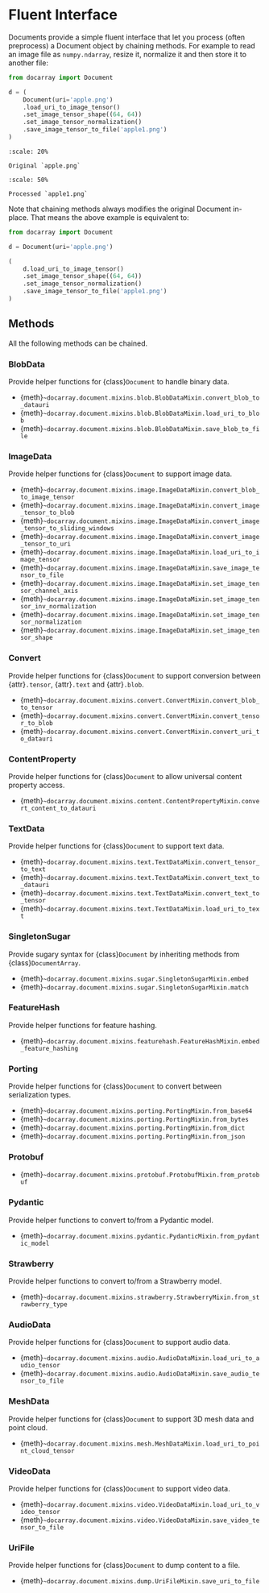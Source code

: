 # Fluent Interface

Documents provide a simple fluent interface that let you process (often preprocess) a Document object by chaining methods. For example to read an image file as `numpy.ndarray`, resize it, normalize it and then store it to another file:

```python
from docarray import Document

d = (
    Document(uri='apple.png')
    .load_uri_to_image_tensor()
    .set_image_tensor_shape((64, 64))
    .set_image_tensor_normalization()
    .save_image_tensor_to_file('apple1.png')
)
```

```{figure} images/apple.png
:scale: 20%

Original `apple.png`
```

```{figure} images/apple1.png
:scale: 50%

Processed `apple1.png`
```


Note that chaining methods always modifies the original Document in-place. That means the above example is equivalent to:

```python
from docarray import Document

d = Document(uri='apple.png')

(
    d.load_uri_to_image_tensor()
    .set_image_tensor_shape((64, 64))
    .set_image_tensor_normalization()
    .save_image_tensor_to_file('apple1.png')
)
```


## Methods

All the following methods can be chained.


<!-- fluent-interface-start -->
### BlobData
Provide helper functions for {class}`Document` to handle binary data.
- {meth}`~docarray.document.mixins.blob.BlobDataMixin.convert_blob_to_datauri`
- {meth}`~docarray.document.mixins.blob.BlobDataMixin.load_uri_to_blob`
- {meth}`~docarray.document.mixins.blob.BlobDataMixin.save_blob_to_file`


### ImageData
Provide helper functions for {class}`Document` to support image data.
- {meth}`~docarray.document.mixins.image.ImageDataMixin.convert_blob_to_image_tensor`
- {meth}`~docarray.document.mixins.image.ImageDataMixin.convert_image_tensor_to_blob`
- {meth}`~docarray.document.mixins.image.ImageDataMixin.convert_image_tensor_to_sliding_windows`
- {meth}`~docarray.document.mixins.image.ImageDataMixin.convert_image_tensor_to_uri`
- {meth}`~docarray.document.mixins.image.ImageDataMixin.load_uri_to_image_tensor`
- {meth}`~docarray.document.mixins.image.ImageDataMixin.save_image_tensor_to_file`
- {meth}`~docarray.document.mixins.image.ImageDataMixin.set_image_tensor_channel_axis`
- {meth}`~docarray.document.mixins.image.ImageDataMixin.set_image_tensor_inv_normalization`
- {meth}`~docarray.document.mixins.image.ImageDataMixin.set_image_tensor_normalization`
- {meth}`~docarray.document.mixins.image.ImageDataMixin.set_image_tensor_shape`


### Convert
Provide helper functions for {class}`Document` to support conversion between {attr}`.tensor`, {attr}`.text`
and {attr}`.blob`.
- {meth}`~docarray.document.mixins.convert.ConvertMixin.convert_blob_to_tensor`
- {meth}`~docarray.document.mixins.convert.ConvertMixin.convert_tensor_to_blob`
- {meth}`~docarray.document.mixins.convert.ConvertMixin.convert_uri_to_datauri`


### ContentProperty
Provide helper functions for {class}`Document` to allow universal content property access.
- {meth}`~docarray.document.mixins.content.ContentPropertyMixin.convert_content_to_datauri`


### TextData
Provide helper functions for {class}`Document` to support text data.
- {meth}`~docarray.document.mixins.text.TextDataMixin.convert_tensor_to_text`
- {meth}`~docarray.document.mixins.text.TextDataMixin.convert_text_to_datauri`
- {meth}`~docarray.document.mixins.text.TextDataMixin.convert_text_to_tensor`
- {meth}`~docarray.document.mixins.text.TextDataMixin.load_uri_to_text`


### SingletonSugar
Provide sugary syntax for {class}`Document` by inheriting methods from {class}`DocumentArray`.
- {meth}`~docarray.document.mixins.sugar.SingletonSugarMixin.embed`
- {meth}`~docarray.document.mixins.sugar.SingletonSugarMixin.match`


### FeatureHash
Provide helper functions for feature hashing.
- {meth}`~docarray.document.mixins.featurehash.FeatureHashMixin.embed_feature_hashing`


### Porting
Provide helper functions for {class}`Document` to convert between serialization types.

- {meth}`~docarray.document.mixins.porting.PortingMixin.from_base64`
- {meth}`~docarray.document.mixins.porting.PortingMixin.from_bytes`
- {meth}`~docarray.document.mixins.porting.PortingMixin.from_dict`
- {meth}`~docarray.document.mixins.porting.PortingMixin.from_json`


### Protobuf

- {meth}`~docarray.document.mixins.protobuf.ProtobufMixin.from_protobuf`


### Pydantic
Provide helper functions to convert to/from a Pydantic model.
- {meth}`~docarray.document.mixins.pydantic.PydanticMixin.from_pydantic_model`


### Strawberry
Provide helper functions to convert to/from a Strawberry model.
- {meth}`~docarray.document.mixins.strawberry.StrawberryMixin.from_strawberry_type`


### AudioData
Provide helper functions for {class}`Document` to support audio data.
- {meth}`~docarray.document.mixins.audio.AudioDataMixin.load_uri_to_audio_tensor`
- {meth}`~docarray.document.mixins.audio.AudioDataMixin.save_audio_tensor_to_file`


### MeshData
Provide helper functions for {class}`Document` to support 3D mesh data and point cloud.
- {meth}`~docarray.document.mixins.mesh.MeshDataMixin.load_uri_to_point_cloud_tensor`


### VideoData
Provide helper functions for {class}`Document` to support video data.
- {meth}`~docarray.document.mixins.video.VideoDataMixin.load_uri_to_video_tensor`
- {meth}`~docarray.document.mixins.video.VideoDataMixin.save_video_tensor_to_file`


### UriFile
Provide helper functions for {class}`Document` to dump content to a file.
- {meth}`~docarray.document.mixins.dump.UriFileMixin.save_uri_to_file`


<!-- fluent-interface-end -->
